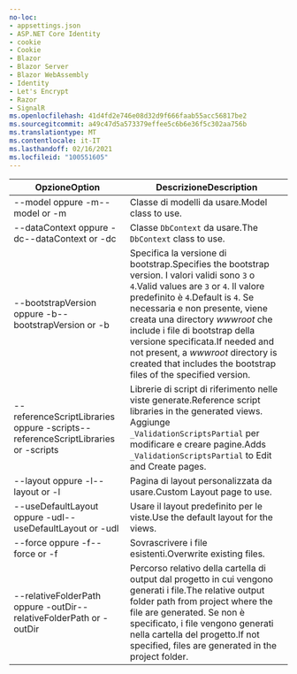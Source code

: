 ```yaml
---
no-loc:
- appsettings.json
- ASP.NET Core Identity
- cookie
- Cookie
- Blazor
- Blazor Server
- Blazor WebAssembly
- Identity
- Let's Encrypt
- Razor
- SignalR
ms.openlocfilehash: 41d4fd2e746e08d32d9f666faab55acc56817be2
ms.sourcegitcommit: a49c47d5a573379effee5c6b6e36f5c302aa756b
ms.translationtype: MT
ms.contentlocale: it-IT
ms.lasthandoff: 02/16/2021
ms.locfileid: "100551605"
---
```

<!-- Options common to Razor Pages and Controller -->
| <span data-ttu-id="7ca79-101">Opzione</span><span class="sxs-lookup"><span data-stu-id="7ca79-101">Option</span></span>               | <span data-ttu-id="7ca79-102">Descrizione</span><span class="sxs-lookup"><span data-stu-id="7ca79-102">Description</span></span>|
| ----------------- | ------------ |
| <span data-ttu-id="7ca79-103">--model oppure -m</span><span class="sxs-lookup"><span data-stu-id="7ca79-103">--model or -m</span></span>  | <span data-ttu-id="7ca79-104">Classe di modelli da usare.</span><span class="sxs-lookup"><span data-stu-id="7ca79-104">Model class to use.</span></span> |
| <span data-ttu-id="7ca79-105">--dataContext oppure -dc</span><span class="sxs-lookup"><span data-stu-id="7ca79-105">--dataContext or -dc</span></span>  | <span data-ttu-id="7ca79-106">Classe `DbContext` da usare.</span><span class="sxs-lookup"><span data-stu-id="7ca79-106">The `DbContext` class to use.</span></span> |
| <span data-ttu-id="7ca79-107">--bootstrapVersion oppure -b</span><span class="sxs-lookup"><span data-stu-id="7ca79-107">--bootstrapVersion or -b</span></span>  | <span data-ttu-id="7ca79-108">Specifica la versione di bootstrap.</span><span class="sxs-lookup"><span data-stu-id="7ca79-108">Specifies the bootstrap version.</span></span> <span data-ttu-id="7ca79-109">I valori validi sono `3` o `4`.</span><span class="sxs-lookup"><span data-stu-id="7ca79-109">Valid values are `3` or `4`.</span></span> <span data-ttu-id="7ca79-110">Il valore predefinito è `4`.</span><span class="sxs-lookup"><span data-stu-id="7ca79-110">Default is `4`.</span></span> <span data-ttu-id="7ca79-111">Se necessaria e non presente, viene creata una directory *wwwroot* che include i file di bootstrap della versione specificata.</span><span class="sxs-lookup"><span data-stu-id="7ca79-111">If needed and not present, a *wwwroot* directory is created that includes the bootstrap files of the specified version.</span></span> |
| <span data-ttu-id="7ca79-112">--referenceScriptLibraries oppure -scripts</span><span class="sxs-lookup"><span data-stu-id="7ca79-112">--referenceScriptLibraries or -scripts</span></span> |  <span data-ttu-id="7ca79-113">Librerie di script di riferimento nelle viste generate.</span><span class="sxs-lookup"><span data-stu-id="7ca79-113">Reference script libraries in the generated views.</span></span> <span data-ttu-id="7ca79-114">Aggiunge `_ValidationScriptsPartial` per modificare e creare pagine.</span><span class="sxs-lookup"><span data-stu-id="7ca79-114">Adds `_ValidationScriptsPartial` to Edit and Create pages.</span></span> |
| <span data-ttu-id="7ca79-115">--layout oppure -l</span><span class="sxs-lookup"><span data-stu-id="7ca79-115">--layout or -l</span></span> | <span data-ttu-id="7ca79-116">Pagina di layout personalizzata da usare.</span><span class="sxs-lookup"><span data-stu-id="7ca79-116">Custom Layout page to use.</span></span> |
| <span data-ttu-id="7ca79-117">--useDefaultLayout oppure -udl</span><span class="sxs-lookup"><span data-stu-id="7ca79-117">--useDefaultLayout or -udl</span></span> | <span data-ttu-id="7ca79-118">Usare il layout predefinito per le viste.</span><span class="sxs-lookup"><span data-stu-id="7ca79-118">Use the default layout for the views.</span></span> |
| <span data-ttu-id="7ca79-119">--force oppure -f</span><span class="sxs-lookup"><span data-stu-id="7ca79-119">--force or -f</span></span> | <span data-ttu-id="7ca79-120">Sovrascrivere i file esistenti.</span><span class="sxs-lookup"><span data-stu-id="7ca79-120">Overwrite existing files.</span></span> |
| <span data-ttu-id="7ca79-121">--relativeFolderPath oppure -outDir</span><span class="sxs-lookup"><span data-stu-id="7ca79-121">--relativeFolderPath or -outDir</span></span> | <span data-ttu-id="7ca79-122">Percorso relativo della cartella di output dal progetto in cui vengono generati i file.</span><span class="sxs-lookup"><span data-stu-id="7ca79-122">The relative output folder path from project where the file are generated.</span></span> <span data-ttu-id="7ca79-123">Se non è specificato, i file vengono generati nella cartella del progetto.</span><span class="sxs-lookup"><span data-stu-id="7ca79-123">If not specified, files are generated in the project folder.</span></span> |